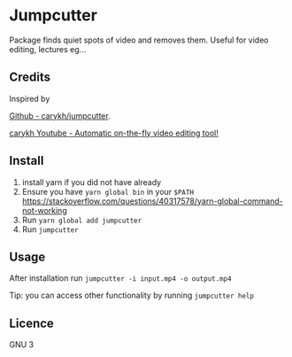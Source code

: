 # Jumpcutter #
Package finds quiet spots of video and removes them. Useful for video editing, lectures eg...

## Credits ##
Inspired by 

[Github - carykh/jumpcutter](https://github.com/carykh/jumpcutter).

[carykh Youtube - Automatic on-the-fly video editing tool!](https://www.youtube.com/watch?v=DQ8orIurGxw)

## Install ##
1. install yarn if you did not have already
2. Ensure you have `yarn global bin` in your `$PATH` https://stackoverflow.com/questions/40317578/yarn-global-command-not-working
3. Run `yarn global add jumpcutter` 
4. Run `jumpcutter`

## Usage ##
After installation run `jumpcutter -i input.mp4 -o output.mp4`

Tip: you can access other functionality by running `jumpcutter help`

## Licence ##
GNU 3